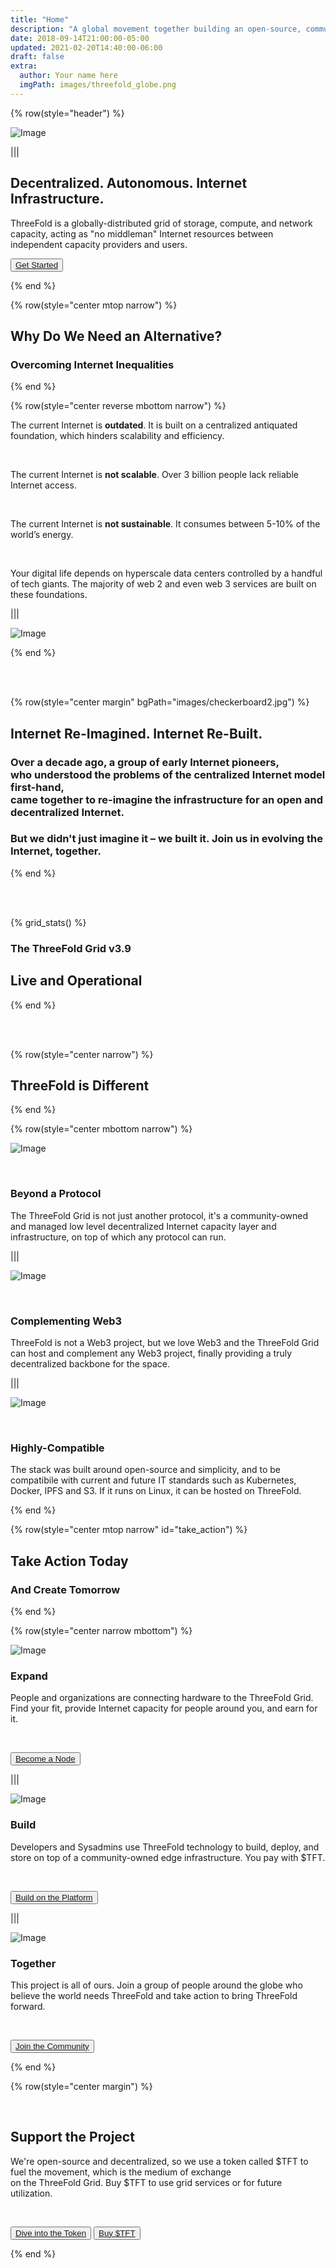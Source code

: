 ```yaml
---
title: "Home"
description: "A global movement together building an open-source, community-driven, decentralized Internet – from the ground up." # quotation marks to allow colons where used
date: 2018-09-14T21:00:00-05:00
updated: 2021-02-20T14:40:00-06:00
draft: false
extra:
  author: Your name here
  imgPath: images/threefold_globe.png
---
```


<!-- section 1 (header) -->

<!-- <div class="text-gray-900 bg-cover bg-no-repeat">
    <div class="h-full">
      <div class="flex flex-col items-center md:flex-row">
       <div class="w-full md:w-1/2">
          <div class="block">
            <img
                src="home/home_header_geometric.png" class="w-full h-full"/>
          </div>
        </div>
        <div class="flex flex-col items-start justify-center w-full lg:py-24 py-6 md:w-1/2">
          <div class="flex flex-col items-start justify-center p-6">
            <h2>Decentralized. Autonomous. Internet Infrastructure.</strong></h1>
            <p>ThreeFold is a globally-distributed grid of storage, compute, and network capacity, acting as "no middleman" Internet resources between independent capacity providers and users.</p>
            <button class="mx-0"><a target="_blank" href="https://manual.grid.tf/intro/intro_readme.html">Get Started</a></button>
          </div>
        </div>
      </div>
    </div>
  </div> -->

<div class="container mx-auto">

{% row(style="header") %}

![Image](home_header_geometric.png#mx-auto)

|||

## Decentralized. Autonomous. Internet Infrastructure.

ThreeFold is a globally-distributed grid of storage, compute, and network capacity, acting as "no middleman" Internet resources between independent capacity providers and users.

<button>[Get Started](#take_action)</button>

{% end %}



<!-- section 2 -->

{% row(style="center mtop narrow") %}

## Why Do We Need an Alternative?

### **Overcoming Internet Inequalities**

{% end %}

{% row(style="center reverse mbottom narrow") %}

The current Internet is **outdated**. It is built on a centralized antiquated foundation, which hinders scalability and efficiency.

<br>

The current Internet is **not scalable**. Over 3 billion people lack reliable Internet access.

<br>

The current Internet is **not sustainable**. It consumes between 5-10% of the world’s energy.

<br>

Your digital life depends on hyperscale data centers controlled by a handful of tech giants. The majority of web 2 and even web 3 services are built on these foundations.

|||

![Image](home_alternativeblock.png#medium#mx-auto)

{% end %}

<br>

<br>

<!-- section 3 -->

{% row(style="center margin" bgPath="images/checkerboard2.jpg") %}

## Internet Re-Imagined. Internet Re-Built.

### Over a decade ago, a group of early Internet pioneers, <br>who understood the problems of the centralized Internet model first-hand, <br>came together to re-imagine the infrastructure for an open and decentralized Internet.

### But we didn't just imagine it – we built it. Join us in evolving the Internet, together.

{% end %}

</div>

<br>

<br>

<!-- section 4 (Map) -->

{% grid_stats() %}

### **The ThreeFold Grid v3.9**

## **Live and Operational**

{% end %}

<br>

<br>


<!-- section 5 -->

{% row(style="center narrow") %}

## ThreeFold is Different

{% end %}

{% row(style="center mbottom narrow") %}

![Image](beyond.png#icon)

<br>

### **Beyond a Protocol**

The ThreeFold Grid is not just another protocol, it's a community-owned and managed low level decentralized Internet capacity layer and infrastructure, on top of which any protocol can run.

|||

![Image](complementing.png#icon)

<br>

### **Complementing Web3**

ThreeFold is not a Web3 project, but we love Web3 and the ThreeFold Grid can host and complement any Web3 project, finally providing a truly decentralized backbone for the space.

|||

![Image](compatible.png#icon)

<br>

### **Highly-Compatible**

The stack was built around open-source and simplicity, and to be compatibile with current and future IT standards such as Kubernetes, Docker, IPFS and S3. If it runs on Linux, it can be hosted on ThreeFold.

<!-- It is an alternative to the centralized Internet model – a decentralized infrastructure for the builders of tomorrow.** -->

{% end %}

{% row(style="center mtop narrow" id="take_action") %}

## Take Action Today

### **And Create Tomorrow**

{% end %}

{% row(style="center narrow mbottom") %}

![Image](expand_icon1.png#medium)

### **Expand**

People and organizations are connecting hardware to the ThreeFold Grid. Find your fit, provide Internet capacity for people around you, and earn for it.

<br>

<button>[Become a Node](/expand)</button>

|||

![Image](build_icon1.png#medium)

### **Build**

Developers and Sysadmins use ThreeFold technology to build, deploy, and store on top of a community-owned edge infrastructure. You pay with $TFT.

<br>

<button>[Build on the Platform](/build)</button>

|||

![Image](together_icon1.png#medium)

### **Together**

This project is all of ours. Join a group of people around the globe who believe the world needs ThreeFold and take action to bring ThreeFold forward.

<br>

<button>[Join the Community](https://t.me/threefold)</button>

{% end %}



<!-- section 5 -->

<div class="bgtest">

{% row(style="center margin") %}

<!-- bgPath="checkerboard1.jpg" -->

<br>

## Support the Project

We're open-source and decentralized, so we use a token called $TFT to fuel the movement, which is the medium of exchange<br>on the ThreeFold Grid. Buy $TFT to use grid services or for future utilization.

<br>

<button>[Dive into the Token](/token)</button>
<button>[Buy $TFT](https://manual.grid.tf/getstarted/TF_Token/tft_toc.html)</button>

</div>

{% end %}

<style>

.bgtest{

  background-image: url("home/Bg.jpg");
  background-position: center;
  background-repeat: no-repeat;
  background-size: cover;


}
  
  </style>
